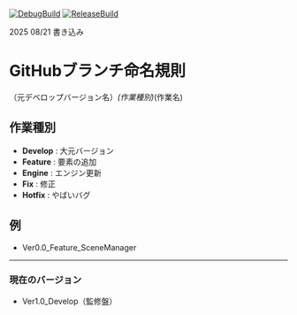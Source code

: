 [![DebugBuild](https://github.com/IshikawaTakeshi/TakeCEngine/actions/workflows/DebugBuild.yml/badge.svg)](https://github.com/IshikawaTakeshi/TakeCEngine/actions/workflows/DebugBuild.yml)
[![ReleaseBuild](https://github.com/IshikawaTakeshi/TakeCEngine/actions/workflows/ReleaseBuild.yml/badge.svg)](https://github.com/IshikawaTakeshi/TakeCEngine/actions/workflows/ReleaseBuild.yml)

2025 08/21 書き込み
# GitHubブランチ命名規則

（元デベロップバージョン名）_(作業種別)_(作業名)

## 作業種別
- **Develop** : 大元バージョン
- **Feature** : 要素の追加
- **Engine** : エンジン更新
- **Fix** : 修正
- **Hotfix** : やばいバグ

## 例
- Ver0.0_Feature_SceneManager

---

### 現在のバージョン
- Ver1.0_Develop（監修盤）

